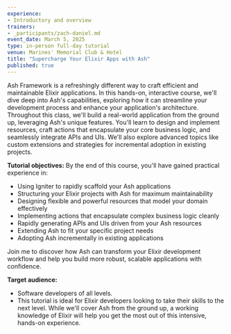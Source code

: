 ```yaml
---
experience:
- Introductory and overview
trainers:
- _participants/zach-daniel.md
event_date: March 5, 2025
type: in-person full-day tutorial
venue: Marines' Memorial Club & Hotel
title: "Supercharge Your Elixir Apps with Ash"
published: true
---
```


Ash Framework is a refreshingly different way to craft efficient and maintainable Elixir applications. In this hands-on, interactive course, we'll dive deep into Ash's capabilities, exploring how it can streamline your development process and enhance your application's architecture. 
Throughout this class, we'll build a real-world application from the ground up, leveraging Ash's unique features. You'll learn to design and implement resources, craft actions that encapsulate your core business logic, and seamlessly integrate APIs and UIs. We'll also explore advanced topics like custom extensions and strategies for incremental adoption in existing projects.

**Tutorial objectives:**
By the end of this course, you'll have gained practical experience in:
- Using Igniter to rapidly scaffold your Ash applications
- Structuring your Elixir projects with Ash for maximum maintainability
- Designing flexible and powerful resources that model your domain effectively
- Implementing actions that encapsulate complex business logic cleanly
- Rapidly generating APIs and UIs driven from your Ash resources
- Extending Ash to fit your specific project needs
- Adopting Ash incrementally in existing applications

Join me to discover how Ash can transform your Elixir development workflow and help you build more robust, scalable applications with confidence.

**Target audience:**
- Software developers of all levels.
- This tutorial is ideal for Elixir developers looking to take their skills to the next level. While we'll cover Ash from the ground up, a working knowledge of Elixir will help you get the most out of this intensive, hands-on experience.
